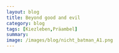```yaml
---
layout: blog
title: Beyond good and evil
category: blog
tags: [Kiezleben,Präambel]  
summary:  
image: /images/blog/nicht_batman_A1.png
---
```

